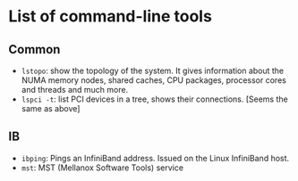 # List of command-line tools

## Common
* `lstopo`: show the topology of the system. It gives information about the NUMA memory nodes, shared caches, CPU packages, processor cores and threads and much more.
* `lspci -t`: list PCI devices in a tree, shows their connections. [Seems the same as above]

## IB
* `ibping`: Pings an InfiniBand address. Issued on the Linux InfiniBand host.
* `mst`: MST (Mellanox Software Tools) service
